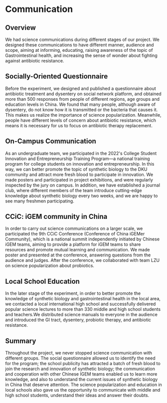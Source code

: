 # Communication

## Overview

We had science communications during different stages of our project. We
designed these communications to have different manner, audience and scope,
aiming at informing, educating, raising awareness of the topic of
Gastrointestinal health, and increasing the sense of wonder about fighting
against antibiotic resistance.

## Socially-Oriented Questionnaire

Before the experiment, we designed and published a questionnaire about
antibiotic treatment and dysentery on social network platform, and obtained
more than 500 responses from people of different regions, age groups and
education levels in China. We found that many people, although aware of
dysentery, do not know how it is transmitted or the bacteria that causes it.
This makes us realize the importance of science popularization. Meanwhile,
people have different levels of concern about antibiotic resistance, which
means it is necessary for us to focus on antibiotic therapy replacement.
<!-- todo: add pic of questionnaire -->

## On-Campus Communication

As an undergraduate team, we participated in the 2022's College Student
Innovation and Entrepreneurship Training Program—a national training program
for college students on innovation and entrepreneurship. In this way, we can
better promote the topic of synthetic biology to the DKU community and attract
more fresh blood to participate in innovation. We made posters and participated
in project exhibitions, and were regularly inspected by the jury on campus. In
addition, we have established a journal club, where different members of the
team introduce cutting-edge knowledge about synthetic biology every two weeks,
and we are happy to see many freshmen participating.
<!-- todo: add pic of poster, journal club, club expo -->

## CCiC: iGEM community in China

In order to carry out science communications on a larger scale, we participated
the 9th CCiC Conference (Conference of China iGEMer Community), which is a
national summit independently initiated by Chinese iGEM teams, aiming to
provide a platform for iGEM teams to share resources and promote mutual
learning and communication. We made poster and presented at the conference,
answering questions from the audience and judges. After the conference, we
collaborated with team LZU on science popularization about probiotics.
<!-- todo: add pic of meeting and video -->

## Local School Education

In the later stage of the experiment, in order to better promote the knowledge
of synthetic biology and gastrointestinal health in the local area, we
contacted a local international high school and successfully delivered popular
science lectures to more than 330 middle and high school students and
teachers.We distributed science manuals to everyone in the audience and
introduced the GI tract, dysentery, probiotic therapy, and antibiotic
resistance.
<!-- todo: add pic of manual and meeting -->

## Summary

Throughout the project, we never stopped science communication with different
groups. The social questionnaire allowed us to identify the need for the
program; the school publicity has attracted a batch of fresh blood to join the
research and innovation of synthetic biology; the communication and cooperation
with other Chinese IGEM teams enabled us to learn more knowledge, and also to
understand the current issues of synthetic biology in China that deserve
attention. The science popularization and education in local schools also gave
us the opportunity to communicate with middle and high school students,
understand their ideas and answer their doubts.
